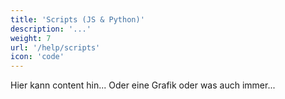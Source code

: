 ```yaml
---
title: 'Scripts (JS & Python)'
description: '...'
weight: 7
url: '/help/scripts'
icon: 'code'
---
```


Hier kann content hin... Oder eine Grafik oder was auch immer...

